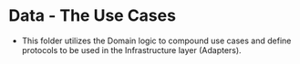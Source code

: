 # Data - The Use Cases

- This folder utilizes the Domain logic to compound
  use cases and define protocols to be used in the
  Infrastructure layer (Adapters).
